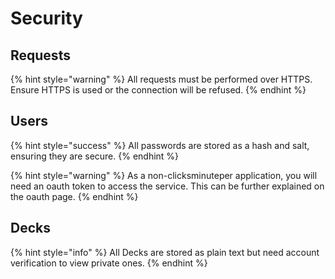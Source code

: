 # Security

## Requests

{% hint style="warning" %}
All requests must be performed over HTTPS. Ensure HTTPS is used or the connection will be refused.
{% endhint %}

## Users

{% hint style="success" %}
All passwords are stored as a hash and salt, ensuring they are secure.
{% endhint %}

{% hint style="warning" %}
As a non-clicksminuteper application, you will need an oauth token to access the service. This can be further explained on the oauth page.
{% endhint %}

## Decks

{% hint style="info" %}
All Decks are stored as plain text but need account verification to view private ones.
{% endhint %}


